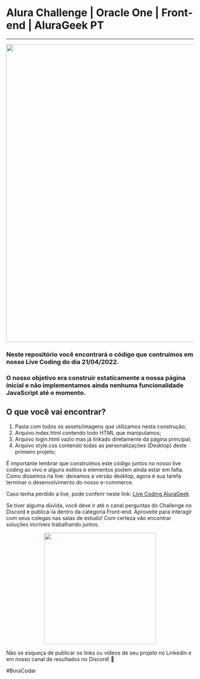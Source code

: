 # Alura Challenge | Oracle One | Front-end | AluraGeek PT
---
<p align="center" >
     <img width="800" heigth="400" src="https://user-images.githubusercontent.com/101413385/164748251-3642c48a-454f-4c92-89f7-6cc3049df45a.png">
</p>

### Neste repositório você encontrará o código que contruímos em nosso Live Coding do dia 21/04/2022.
### O nosso objetivo era construir estaticamente a nossa página inicial e não implementamos ainda nenhuma funcionalidade JavaScript até o momento.

## O que você vai encontrar?

1) Pasta com todos os assets/imagens que utilizamos nesta construção;
2) Arquivo index.html contendo todo HTML que manipulamos;
3) Arquivo login.html vazio mas já linkado diretamente da página principal;
4) Arquivo style.css contendo todas as personalizações (Desktop) deste primeiro projeto;

É importante lembrar que construímos este código juntos no nosso live coding ao vivo e alguns estilos e elementos podem ainda estar em falta.
Como dissemos na live: deixamos a versão desktop, agora é sua tarefa terminar o desenvolvimento do nosso e-commerce.

Caso tenha perdido a live, pode conferir neste link: [Live Coding AluraGeek](https://www.youtube.com/watch?v=8mMAHhD2em4)


Se tiver alguma dúvida, você deve ir até o canal perguntas do Challenge no Discord e publicá-la dentro da categoria Front-end. Aproveite para interagir com seus colegas nas salas de estudo! Com certeza vão encontrar soluções incríveis trabalhando juntos.

<p align="center" >
     <img width="300" heigth="400" src="https://user-images.githubusercontent.com/101413385/164750355-a713c64f-84a5-4a6f-8695-e8c9ac0fd085.png">
</p>

Não se esqueça de publicar os links ou vídeos de seu projeto no Linkedin e em nosso canal de resultados no Discord! 🏁

#BoraCodar
